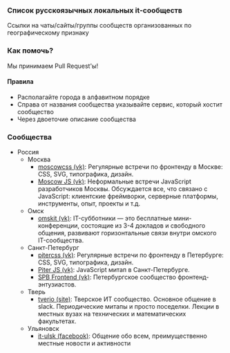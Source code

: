 ### Список русскоязычных локальных it-сообществ

Ссылки на чаты/сайты/группы сообществ организованных по географическому признаку

### Как помочь?

Мы принимаем Pull Request'ы!

#### Правила

* Располагайте города в алфавитном порядке
* Справа от названия сообщества указывайте сервис, который хостит сообщество
* Через двоеточие описание сообщества

### Сообщества

* Россия
  * Москва
      * [moscowcss (vk)](https://vk.com/cssmoscow): Регулярные встречи по фронтенду в Москве: CSS, SVG, типографика, дизайн.
      * [Moscow JS (vk)](https://vk.com/moscowjs): Неформальные встречи JavaScript разработчиков Москвы. Обсуждается все, что связано с JavaScript: клиентские фреймворки, серверные платформы, инструменты, опыт, проекты и т.д.
  * Омск
      * [omskit (vk)](https://vk.com/omskit): IT-субботники — это бесплатные мини-конференции, состоящие из 3-4 докладов и свободного общения, развивают горизонтальные связи внутри омского IT-сообщества.
  * Санкт-Петербург
      * [pitercss (vk)](https://vk.com/pitercss): Регулярные встречи по фронтенду в Петербурге: CSS, SVG, типографика, дизайн.
      * [Piter JS (vk)](https://vk.com/piterjs): JavaScript митап в Санкт-Петербурге.
      * [SPB Frontend (vk)](https://vk.com/spb_frontend): Петербургское сообщество фронтенд-энтузиастов.
  * Тверь
      * [tverio (site)](http://tverio.ru): Тверское ИТ сообщество. Основное общение в slack. Периодические митапы и просто поседелки. Лекции в местных вузах на технических и математических факультетах.
  * Ульяновск
      * [it-ulsk (facebook)](https://www.facebook.com/groups/it.ulsk/): Общение обо всем, преимущественно местные новости и активности

